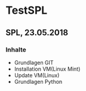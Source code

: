 # TestSPL

## SPL, 23.05.2018

### Inhalte

* Grundlagen GIT
* Installation VM(Linux Mint)
* Update VM(Linux)
* Grundlagen Python
